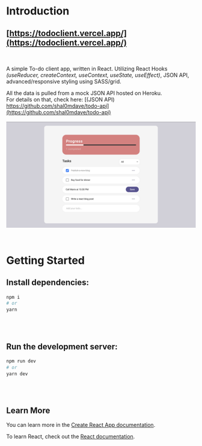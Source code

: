 <h1>Introduction</h1>

## [https://todoclient.vercel.app/](https://todoclient.vercel.app/)

<br />

A simple To-do client app, written in React. Utilizing React Hooks <i>(useReducer, createContext, useContext, useState, useEffect)</i>, JSON API, advanced/responsive styling using SASS/grid.</p>

All the data is pulled from a mock JSON API hosted on Heroku. <br/>
For details on that, check here: [(JSON API) https://github.com/shal0mdave/todo-api](https://github.com/shal0mdave/todo-api)
<br />
<br />
<img src="src/assets/img/screenshot.png" style="margin-bottom: 2em">
<br />




# Getting Started

## Install dependencies:

```bash
npm i
# or
yarn
```
<br />
<br />


## Run the development server:

```bash
npm run dev
# or
yarn dev
```

<br />
<br />

## Learn More 

You can learn more in the [Create React App documentation](https://facebook.github.io/create-react-app/docs/getting-started).

To learn React, check out the [React documentation](https://reactjs.org/).
